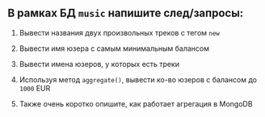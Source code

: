 ## В рамках БД `music` напишите след/запросы:

1. Вывести названия двух произвольных треков с тегом `new`
2. Вывести имя юзера с самым минимальным балансом
3. Вывести имена юзеров, у которых есть треки
4. Используя метод `aggregate()`, вывести ко-во юзеров с балансом до `1000` EUR

5. Также очень коротко опишите, как работает агрегация в MongoDB
